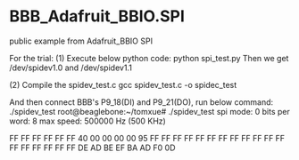 BBB_Adafruit_BBIO.SPI
=====================

public example from Adafruit_BBIO SPI

For the trial:
(1) Execute below python code:
python spi_test.py
Then we get /dev/spidev1.0 and /dev/spidev1.1

(2) Compile the spidev_test.c
gcc spidev_test.c -o spidec_test

And then connect BBB's P9_18(DI) and P9_21(DO), run below command:
./spidev_test
root@beaglebone:~/tomxue# ./spidev_test
spi mode: 0
bits per word: 8
max speed: 500000 Hz (500 KHz)

FF FF FF FF FF FF
40 00 00 00 00 95
FF FF FF FF FF FF
FF FF FF FF FF FF
FF FF FF FF FF FF
DE AD BE EF BA AD
F0 0D
